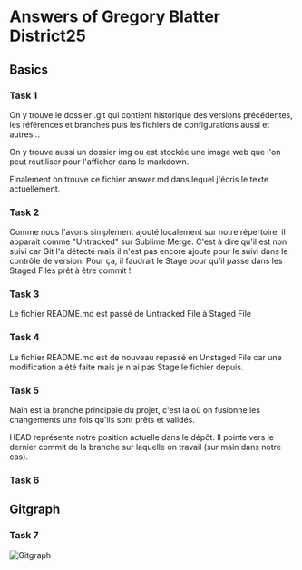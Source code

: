 # Answers of Gregory Blatter District25

## Basics
### Task 1
On y trouve le dossier .git qui contient historique des versions précédentes, les références et branches puis les fichiers de configurations aussi et autres...

On y trouve aussi un dossier img ou est stockée une image web que l'on peut réutiliser pour l'afficher dans le markdown.

Finalement on trouve ce fichier answer.md dans lequel j'écris le texte actuellement.

### Task 2

Comme nous l'avons simplement ajouté localement sur notre répertoire, il apparait comme "Untracked" sur Sublime Merge. C'est à dire qu'il est non suivi car Git l'a détecté mais il n'est pas encore ajouté pour le suivi dans le contrôle de version. Pour ça, il faudrait le Stage pour qu'il passe dans les Staged Files prêt à être commit !

### Task 3

Le fichier README.md est passé de Untracked File à Staged File

### Task 4

Le fichier README.md est de nouveau repassé en Unstaged File car une modification a été faite mais je n'ai pas Stage le fichier depuis.

### Task 5

Main est la branche principale du projet, c'est la où on fusionne les changements une fois qu'ils sont prêts et validés.

HEAD représente notre position actuelle dans le dépôt. Il pointe vers le dernier commit de la branche sur laquelle on travail (sur main dans notre cas).

### Task 6

## Gitgraph

### Task 7

![Gitgraph](img/gitgraph.svg)